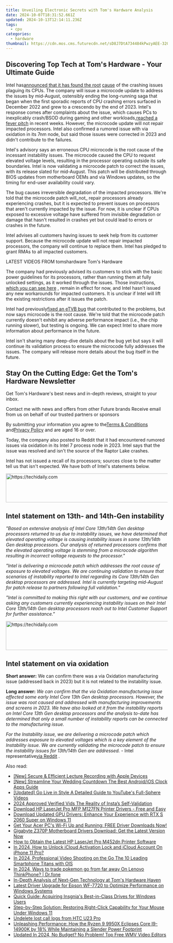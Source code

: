 ```yaml
---
title: Unveiling Electronic Secrets with Tom's Hardware Analysis
date: 2024-10-07T18:31:52.661Z
updated: 2024-10-13T12:14:11.236Z
tags:
  - cpu
categories:
  - hardware
thumbnail: https://cdn.mos.cms.futurecdn.net/sD8J7DtA734484kPwzyAEE-320-80.jpg
---
```


## Discovering Top Tech at Tom's Hardware - Your Ultimate Guide

Intel has[announced that it has found the root](https://community.intel.com/t5/Processors/July-2024-Update-on-Instability-Reports-on-Intel-Core-13th-and/m-p/1617113#M74792) [cause](https://community.intel.com/t5/Processors/July-2024-Update-on-Instability-Reports-on-Intel-Core-13th-and/m-p/1617113#M74792) of the crashing issues plaguing its CPUs. The company will issue a microcode update to address the issues by mid-August, ostensibly ending the long-running saga that began when the first sporadic reports of CPU crashing errors surfaced in December 2022 and grew to a crescendo by the end of 2023\. Intel's response comes after complaints about the issue, which causes PCs to inexplicably crash/BSOD during gaming and other workloads,[reached a fever pitch](https://www.tomshardware.com/pc-components/cpus/game-publisher-claims-100-crash-rate-with-intel-cpus-alderon-games-says-company-sells-defective-13th-and-14th-gen-chips) in recent weeks. However, the microcode update will not repair impacted processors. Intel also confirmed a rumored issue with via oxidation in its 7nm node, but said those issues were corrected in 2023 and didn't contribute to the failures.

 Intel's advisory says an erroneous CPU microcode is the root cause of the incessant instability issues. The microcode caused the CPU to request elevated voltage levels, resulting in the processor operating outside its safe boundaries. Intel is now validating a microcode patch to correct the issues, with its release slated for mid-August. This patch will be distributed through BIOS updates from motherboard OEMs and via Windows updates, so the timing for end-user availability could vary.

 The bug causes irreversible degradation of the impacted processors. We're told that the microcode patch will_not_ repair processors already experiencing crashes, but it is expected to prevent issues on processors that aren't currently impacted by the issue. For now, it is unclear if CPUs exposed to excessive voltage have suffered from invisible degradation or damage that hasn't resulted in crashes yet but could lead to errors or crashes in the future.

 Intel advises all customers having issues to seek help from its customer support. Because the microcode update will not repair impacted processors, the company will continue to replace them. Intel has pledged to grant RMAs to all impacted customers.

 LATEST VIDEOS FROM tomshardware Tom's Hardware

 The company had previously advised its customers to stick with the basic power guidelines for its processors, rather than running them at fully unlocked settings, as it worked through the issues. Those instructions, [which you can see here](https://www.tomshardware.com/pc-components/cpus/intel-issues-official-statement-on-core-k-series-crashes-stick-to-intels-official-power-profiles) , remain in effect for now, and Intel hasn't issued any new workarounds for impacted customers. It is unclear if Intel will lift the existing restrictions after it issues the patch.

 Intel had previously[fixed an eTVB bug](https://www.tomshardware.com/pc-components/cpus/intel-denies-reports-that-it-identified-a-root-cause-for-core-i9-crashing-issues-investigation-continues) that contributed to the problems, but now says microcode is the root cause. We're told that the microcode patch currently doesn't exhibit any adverse performance impact (i.e., the chip running slower), but testing is ongoing. We can expect Intel to share more information about performance in the future.

 Intel isn't sharing many deep-dive details about the bug yet but says it will continue its validation process to ensure the microcode fully addresses the issues. The company will release more details about the bug itself in the future.

## Stay On the Cutting Edge: Get the Tom's Hardware Newsletter

 Get Tom's Hardware's best news and in-depth reviews, straight to your inbox.

 Contact me with news and offers from other Future brands  Receive email from us on behalf of our trusted partners or sponsors

 By submitting your information you agree to the[Terms & Conditions](https://futureplc.com/terms-conditions/) and[Privacy Policy](https://futureplc.com/privacy-policy/) and are aged 16 or over.

 Today, the company also posted to Reddit that it had encountered rumored issues via oxidation in its Intel 7 process node in 2023\. Intel says that the issue was resolved and isn't the source of the Raptor Lake crashes.

 Intel has not issued a recall of its processors; sources close to the matter tell us that isn't expected. We have both of Intel's statements below.

<!-- affiliate ads begin -->
<a href="https://electronicx.pxf.io/c/5597632/1167086/14483" target="_top" id="1167086">
  <img src="//a.impactradius-go.com/display-ad/14483-1167086" border="0" alt="https://techidaily.com" width="728" height="90"/>
</a>
<img height="0" width="0" src="https://electronicx.pxf.io/i/5597632/1167086/14483" style="position:absolute;visibility:hidden;" border="0" />
<!-- affiliate ads end -->

## Intel statement on 13th- and 14th-Gen instability

 _"Based on extensive analysis of Intel Core 13th/14th Gen desktop processors returned to us due to instability issues, we have determined that elevated operating voltage is causing instability issues in some 13th/14th Gen desktop processors. Our analysis of returned processors confirms that the elevated operating voltage is stemming from a microcode algorithm resulting in incorrect voltage requests to the processor."_

 _"Intel is delivering a microcode patch which addresses the root cause of exposure to elevated voltages. We are continuing validation to ensure that scenarios of instability reported to Intel regarding its Core 13th/14th Gen desktop processors are addressed. Intel is currently targeting mid-August for patch release to partners following full validation."_

 _"Intel is committed to making this right with our customers, and we continue asking any customers currently experiencing instability issues on their Intel Core 13th/14th Gen desktop processors reach out to Intel Customer Support for further assistance."_

<!-- affiliate ads begin -->
<a href="https://ephamedtechinc.pxf.io/c/5597632/2137203/26400" target="_top" id="2137203">
  <img src="//a.impactradius-go.com/display-ad/26400-2137203" border="0" alt="https://techidaily.com" width="728" height="90"/>
</a>
<img height="0" width="0" src="https://ephamedtechinc.pxf.io/i/5597632/2137203/26400" style="position:absolute;visibility:hidden;" border="0" />
<!-- affiliate ads end -->

## Intel statement on via oxidation

**Short answer:** We can confirm there was a via Oxidation manufacturing issue (addressed back in 2023) but it is not related to the instability issue.

**Long answer:**   _We can confirm that the via Oxidation manufacturing issue affected some early Intel Core 13th Gen desktop processors. However, the issue was root caused and addressed with manufacturing improvements and screens in 2023\. We have also looked at it from the instability reports on Intel Core 13th Gen desktop processors and the analysis to-date has determined that only a small number of instability reports can be connected to the manufacturing issue._

 _For the Instability issue, we are delivering a microcode patch which addresses exposure to elevated voltages which is a key element of the Instability issue. We are currently validating the microcode patch to ensure the instability issues for 13th/14th Gen are addressed. -_ Intel representative[via Reddit](https://www.reddit.com/r/intel/comments/1e9mf04/comment/lefz09c/) .

<ins class="adsbygoogle"
     style="display:block"
     data-ad-format="autorelaxed"
     data-ad-client="ca-pub-7571918770474297"
     data-ad-slot="1223367746"></ins>

<ins class="adsbygoogle"
     style="display:block"
     data-ad-client="ca-pub-7571918770474297"
     data-ad-slot="8358498916"
     data-ad-format="auto"
     data-full-width-responsive="true"></ins>

<span class="atpl-alsoreadstyle">Also read:</span>
<div><ul>
<li><a href="https://video-capture.techidaily.com/new-secure-and-efficient-lecture-recording-with-apple-devices/"><u>[New] Secure & Efficient Lecture Recording with Apple Devices</u></a></li>
<li><a href="https://some-approaches.techidaily.com/new-streamline-your-wedding-countdown-the-best-androidios-clock-apps-guide/"><u>[New] Streamline Your Wedding Countdown The Best Android/iOS Clock Apps Guide</u></a></li>
<li><a href="https://facebook-video-footage.techidaily.com/updated-go-live-in-style-a-detailed-guide-to-youtubes-full-sphere-videos/"><u>[Updated] Go Live in Style A Detailed Guide to YouTube's Full-Sphere Videos</u></a></li>
<li><a href="https://instagram-videos.techidaily.com/2024-approved-verified-vids-the-reality-of-instas-self-validation/"><u>2024 Approved Verified Vids The Reality of Insta’s Self-Validation</u></a></li>
<li><a href="https://hardware-help.techidaily.com/download-hp-laserjet-pro-mfp-m127fn-printer-drivers-free-and-easy/"><u>Download HP LaserJet Pro MFP M127FN Printer Drivers - Free and Easy</u></a></li>
<li><a href="https://hardware-help.techidaily.com/download-updated-gpu-drivers-enhance-your-experience-with-rtx-s-2060-super-on-windows-11/"><u>Download Updated GPU Drivers: Enhance Your Experience with RTX S 2060 Super on Windows 11</u></a></li>
<li><a href="https://hardware-help.techidaily.com/get-your-acer-pcs-wi-fi-up-and-running-free-driver-downloads-now/"><u>Get Your Acer PC's Wi-Fi Up and Running: FREE Driver Downloads Now!</u></a></li>
<li><a href="https://hardware-help.techidaily.com/gigabyte-z370p-motherboard-drivers-download-get-the-latest-version-now/"><u>Gigabyte Z370P Motherboard Drivers Download: Get the Latest Version Now</u></a></li>
<li><a href="https://hardware-help.techidaily.com/how-to-obtain-the-latest-hp-laserjet-pro-m452dn-printer-software/"><u>How to Obtain the Latest HP LaserJet Pro M452dn Printer Software</u></a></li>
<li><a href="https://activate-lock.techidaily.com/in-2024-how-to-unlock-icloud-activation-lock-and-icloud-account-on-iphone-11-pro-by-drfone-ios/"><u>In 2024, How to Unlock iCloud Activation Lock and iCloud Account On iPhone 11 Pro?</u></a></li>
<li><a href="https://extra-support.techidaily.com/in-2024-professional-video-shooting-on-the-go-the-10-leading-smartphone-titans-with-ois/"><u>In 2024, Professional Video Shooting on the Go The 10 Leading Smartphone Titans with OIS</u></a></li>
<li><a href="https://android-pokemon-go.techidaily.com/in-2024-ways-to-trade-pokemon-go-from-far-away-on-lenovo-thinkphone-drfone-by-drfone-virtual-android/"><u>In 2024, Ways to trade pokemon go from far away On Lenovo ThinkPhone? | Dr.fone</u></a></li>
<li><a href="https://hardware-help.techidaily.com/in-depth-analysis-of-next-gen-technology-at-toms-hardware-haven/"><u>In-Depth Analysis of Next-Gen Technology at Tom's Hardware Haven</u></a></li>
<li><a href="https://hardware-help.techidaily.com/latest-driver-upgrade-for-epson-wf-7720-to-optimize-performance-on-windows-systems/"><u>Latest Driver Upgrade for Epson WF-7720 to Optimize Performance on Windows Systems</u></a></li>
<li><a href="https://hardware-help.techidaily.com/quick-guide-acquiring-insgnias-best-in-class-drives-for-windows-users/"><u>Quick Guide: Acquiring Insgnia's Best-in-Class Drives for Windows Users</u></a></li>
<li><a href="https://common-error.techidaily.com/step-by-step-solution-restoring-right-click-capability-for-your-mouse-under-windows-11/"><u>Step-by-Step Solution: Restoring Right-Click Capability for Your Mouse Under Windows 11</u></a></li>
<li><a href="https://techidaily.com/undelete-lost-call-logs-from-htc-u23-pro-by-fonelab-android-recover-call-logs/"><u>Undelete lost call logs from HTC U23 Pro</u></a></li>
<li><a href="https://hardware-help.techidaily.com/unleashing-performance-how-the-ryzen-9-9950x-eclipses-core-i9-14900k-by-18-while-maintaining-a-slender-power-footprint/"><u>Unleashing Performance: How the Ryzen 9 9950X Eclipses Core I9-14900K by 18% While Maintaining a Slender Power Footprint</u></a></li>
<li><a href="https://video-content-creator.techidaily.com/updated-in-2024-no-budget-no-problem-top-free-wmv-video-editors/"><u>Updated In 2024, No Budget? No Problem! Top Free WMV Video Editors</u></a></li>
</ul></div>

